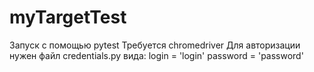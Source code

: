 # myTargetTest
Запуск с помощью pytest
Требуется chromedriver
Для авторизации нужен файл credentials.py вида:
  login = 'login'
  password = 'password'
